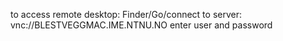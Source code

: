 
to access remote desktop:
Finder/Go/connect to server:
vnc://BLESTVEGGMAC.IME.NTNU.NO
enter user and password

